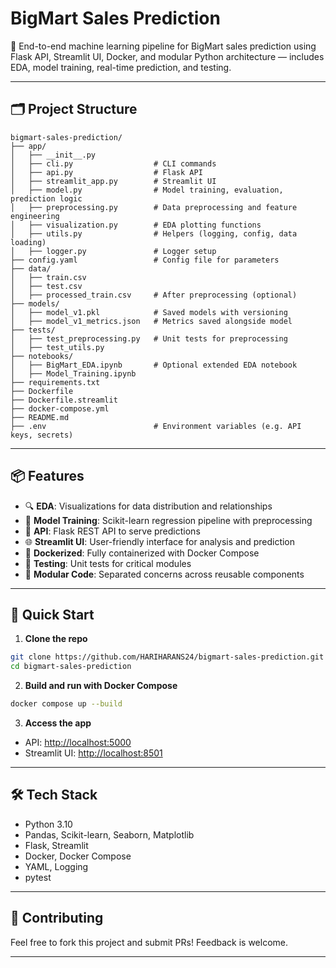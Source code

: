 
# BigMart Sales Prediction

🚀 End-to-end machine learning pipeline for BigMart sales prediction using Flask API, Streamlit UI, Docker, and modular Python architecture — includes EDA, model training, real-time prediction, and testing.

---

## 🗂️ Project Structure

```
bigmart-sales-prediction/
├── app/
│   ├── __init__.py
│   ├── cli.py                  # CLI commands
│   ├── api.py                  # Flask API
│   ├── streamlit_app.py        # Streamlit UI
│   ├── model.py                # Model training, evaluation, prediction logic
│   ├── preprocessing.py        # Data preprocessing and feature engineering
│   ├── visualization.py        # EDA plotting functions
│   ├── utils.py                # Helpers (logging, config, data loading)
│   ├── logger.py               # Logger setup
├── config.yaml                 # Config file for parameters
├── data/
│   ├── train.csv
│   ├── test.csv
│   ├── processed_train.csv     # After preprocessing (optional)
├── models/
│   ├── model_v1.pkl            # Saved models with versioning
│   ├── model_v1_metrics.json   # Metrics saved alongside model
├── tests/
│   ├── test_preprocessing.py   # Unit tests for preprocessing
│   ├── test_utils.py
├── notebooks/
│   ├── BigMart_EDA.ipynb       # Optional extended EDA notebook
│   ├── Model_Training.ipynb
├── requirements.txt
├── Dockerfile
├── Dockerfile.streamlit
├── docker-compose.yml
├── README.md
├── .env                        # Environment variables (e.g. API keys, secrets)
```

---

## 📦 Features

- 🔍 **EDA**: Visualizations for data distribution and relationships
- 🧠 **Model Training**: Scikit-learn regression pipeline with preprocessing
- 🔁 **API**: Flask REST API to serve predictions
- 🌐 **Streamlit UI**: User-friendly interface for analysis and prediction
- 🐳 **Dockerized**: Fully containerized with Docker Compose
- 🧪 **Testing**: Unit tests for critical modules
- 🔧 **Modular Code**: Separated concerns across reusable components

---

## 🚀 Quick Start

1. **Clone the repo**  
```bash
git clone https://github.com/HARIHARANS24/bigmart-sales-prediction.git
cd bigmart-sales-prediction
```

2. **Build and run with Docker Compose**  
```bash
docker compose up --build
```

3. **Access the app**  
- API: [http://localhost:5000](http://localhost:5000)
- Streamlit UI: [http://localhost:8501](http://localhost:8501)

---

## 🛠 Tech Stack

- Python 3.10
- Pandas, Scikit-learn, Seaborn, Matplotlib
- Flask, Streamlit
- Docker, Docker Compose
- YAML, Logging
- pytest

---

## 🤝 Contributing

Feel free to fork this project and submit PRs! Feedback is welcome.

---

